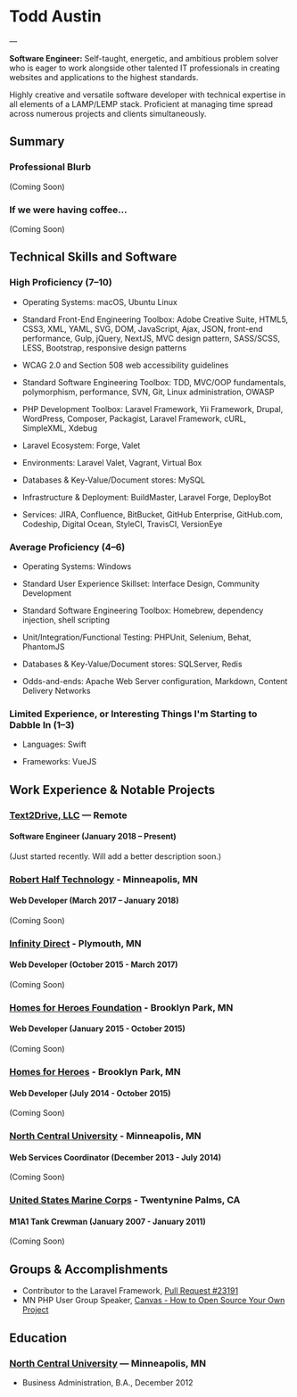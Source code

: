 # Todd Austin

—

**Software Engineer:** Self-taught, energetic, and ambitious problem solver who is eager to work alongside other talented IT professionals in creating websites and applications to the highest standards.

Highly creative and versatile software developer with technical expertise in all elements of a LAMP/LEMP stack. Proficient at managing time spread across numerous projects and clients simultaneously.

## Summary

### Professional Blurb

(Coming Soon)

### If we were having coffee…

(Coming Soon)

## Technical Skills and Software

### High Proficiency (7–10)

* Operating Systems: macOS, Ubuntu Linux

* Standard Front-End Engineering Toolbox: Adobe Creative Suite, HTML5, CSS3, XML, YAML, SVG, DOM, JavaScript, Ajax, JSON, front-end performance, Gulp, jQuery, NextJS, MVC design pattern, SASS/SCSS, LESS, Bootstrap, responsive design patterns

* WCAG 2.0 and Section 508 web accessibility guidelines

* Standard Software Engineering Toolbox: TDD, MVC/OOP fundamentals, polymorphism, performance, SVN, Git, Linux administration, OWASP

* PHP Development Toolbox: Laravel Framework, Yii Framework, Drupal, WordPress, Composer, Packagist, Laravel Framework, cURL, SimpleXML, Xdebug

* Laravel Ecosystem: Forge, Valet

* Environments: Laravel Valet, Vagrant, Virtual Box

* Databases & Key-Value/Document stores: MySQL

* Infrastructure & Deployment: BuildMaster, Laravel Forge, DeployBot

* Services: JIRA, Confluence, BitBucket, GitHub Enterprise, GitHub.com, Codeship, Digital Ocean, StyleCI, TravisCI, VersionEye

### Average Proficiency (4–6)

* Operating Systems: Windows

* Standard User Experience Skillset: Interface Design, Community Development

* Standard Software Engineering Toolbox: Homebrew, dependency injection, shell scripting

* Unit/Integration/Functional Testing: PHPUnit, Selenium, Behat, PhantomJS

* Databases & Key-Value/Document stores: SQLServer, Redis

* Odds-and-ends: Apache Web Server configuration, Markdown, Content Delivery Networks

### Limited Experience, or Interesting Things I'm Starting to Dabble In (1–3)

* Languages: Swift

* Frameworks: VueJS

## Work Experience & Notable Projects

### [Text2Drive, LLC](https://text2drive.com) — Remote
#### Software Engineer (January 2018 – Present)

(Just started recently. Will add a better description soon.)

### [Robert Half Technology](https://www.roberthalf.com) - Minneapolis, MN
#### Web Developer (March 2017 – January 2018)

(Coming Soon)

### [Infinity Direct](https://infinitydirect.com) - Plymouth, MN
#### Web Developer (October 2015 - March 2017)

(Coming Soon)

### [Homes for Heroes Foundation](https://www.homesforheroesfoundation.org) - Brooklyn Park, MN
#### Web Developer (January 2015 - October 2015)

(Coming Soon)

### [Homes for Heroes](https://www.homesforheroes.com) - Brooklyn Park, MN
#### Web Developer (July 2014 - October 2015)

(Coming Soon)

### [North Central University](https://www.northcentral.edu) - Minneapolis, MN
#### Web Services Coordinator (December 2013 - July 2014)

(Coming Soon)

### [United States Marine Corps](http://www.marines.mil) - Twentynine Palms, CA
#### M1A1 Tank Crewman (January 2007 - January 2011)

(Coming Soon)

## Groups & Accomplishments

- Contributor to the Laravel Framework, [Pull Request #23191](https://github.com/laravel/framework/pull/23191)
- MN PHP User Group Speaker, [Canvas - How to Open Source Your Own Project](https://speakerdeck.com/austintoddj/canvas)

## Education

### [North Central University](https://www.northcentral.edu) — Minneapolis, MN

* Business Administration, B.A., December 2012

